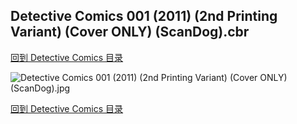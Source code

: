 ## Detective Comics 001 (2011) (2nd Printing Variant) (Cover ONLY) (ScanDog).cbr


[回到 Detective Comics 目录](https://github.com/alicewish/markdown/blob/master/series/Detective-Comics.md)


![Detective Comics 001 (2011) (2nd Printing Variant) (Cover ONLY) (ScanDog).jpg](https://wx1.sinaimg.cn/large/6a9fdecagy1fq331gefiuj20zk1j14qp.jpg)

[回到 Detective Comics 目录](https://github.com/alicewish/markdown/blob/master/series/Detective-Comics.md)

